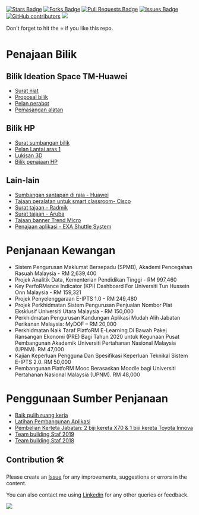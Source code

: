 <a href="https://github.com/drshahizan/research-material/stargazers"><img src="https://img.shields.io/github/stars/drshahizan/research-material" alt="Stars Badge"/></a>
<a href="https://github.com/drshahizan/research-material/network/members"><img src="https://img.shields.io/github/forks/drshahizan/research-material" alt="Forks Badge"/></a>
<a href="https://github.com/drshahizan/research-material/pulls"><img src="https://img.shields.io/github/issues-pr/drshahizan/research-material" alt="Pull Requests Badge"/></a>
<a href="https://github.com/drshahizan/research-material/issues"><img src="https://img.shields.io/github/issues/drshahizan/research-material" alt="Issues Badge"/></a>
<a href="https://github.com/drshahizan/research-material/graphs/contributors"><img alt="GitHub contributors" src="https://img.shields.io/github/contributors/drshahizan/research-material?color=2b9348"></a>
![](https://visitor-badge.glitch.me/badge?page_id=drshahizan/research-material)

Don't forget to hit the :star: if you like this repo.


# Penajaan Bilik

## Bilik Ideation Space TM-Huawei
- [Surat niat](./�Untitled.pdf)
- [Proposal bilik](./IdeationSpace_UTM.pdf)
- [Pelan perabot](./3d%20drawing)
- [Pemasangan alatan](./Bilik%20Penajaan%20TM.pdf)

## Bilik HP
- [Surat sumbangan bilik](./Surat%20Sumbangan%20UTM.pdf)
- [Pelan Lantai aras 1](./new%20plan.pdf)
- [Lukisan 3D](./HP%20%40%20JB_R1B.pdf)
- [Bilik penajaan HP](./Bilik%20Penajaan%20HP.pdf)

## Lain-lain
- [Sumbangan santapan di raja - Huawei](./SUMBANGAN%20UNTUK%20MAJLIS%20SANTAPAN%20DIRAJA%20UNIVERSITI%20TEKNOLOGI%20MALAYSIA%20(UTM).pdf)
- [Tajaan peralatan untuk smart classroom- Cisco](Smart%20Classroom-UTM-Cisco.pdf)
- [Surat tajaan - Radmik](./Surat%20Tajaan%20-%20Draf.pdf)
- [Surat tajaan - Aruba](./8822%20ARUBA%20Interactive%20Room.pdf)
- [Tajaan banner Trend Micro](./entrance.pdf)
- [Penajaan aplikasi - EXA Shuttle System](./Estimate_UTM_20180424_01_2018-05-24.pdf)

# Penjanaan Kewangan
- Sistem Pengurusan Maklumat Bersepadu (SPMB), Akademi Pencegahan Rasuah Malaysia - RM 2,639,400
- Projek Analitik Data, Kementerian Pendidikan Tinggi - RM 997,460	
- Key PerfoRMance Indicator (KPI) Dashboard  For Universiti Tun Hussein Onn Malaysia - RM 159,321
- Projek Penyelenggaraan E-IPTS 1.0 - RM 249,480
- Projek Perkhidmatan Sistem Pengurusan Penjualan Nombor Plat Eksklusif Universiti Utara Malaysia - RM 150,000
- Perkhidmatan Pengurusan Kandungan Aplikasi Mudah Alih Jabatan Perikanan Malaysia: MyDOF – RM 20,000
- Perkhidmatan Naik Taraf PlatfoRM E-Learning Di Bawah Pakej Ransangan Ekonomi (PRE) Bagi Tahun 2020 untuk Kegunaan Pusat Pembangunan Akademik Universiti Pertahanan Nasional Malaysia (UPNM). RM 47,000
- Kajian Keperluan Pengguna Dan Spesifikasi Keperluan Teknikal Sistem E-IPTS 2.0. RM 50,000
- Pembangunan PlatfoRM Mooc Berasaskan Moodle bagi Universiti Pertahanan Nasional Malaysia (UPNM). RM 48,000

# Penggunaan Sumber Penjanaan
- [Baik pulih ruang kerja]()
- [Latihan Pembangunan Aplikasi]()
- [Pembelian Kerteta Jabatan: 2 biji kereta X70 & 1 biji kereta Toyota Innova]()
- [Team building Staf 2019](https://people.utm.my/harliza/2019/12/30/team-building-2019/)
- [Team building Staf 2018](https://people.utm.my/njannah/2018/team-building-cict-2018)

## Contribution 🛠️
Please create an [Issue](https://github.com/drshahizan/research-material/issues) for any improvements, suggestions or errors in the content.

You can also contact me using [Linkedin](https://www.linkedin.com/in/drshahizan/) for any other queries or feedback.

![](https://visitor-badge.glitch.me/badge?page_id=drshahizan)
